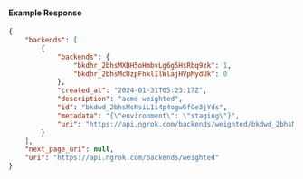 <!-- Code generated for API Clients. DO NOT EDIT. -->

#### Example Response

```json
{
	"backends": [
		{
			"backends": {
				"bkdhr_2bhsMXBH5oHmbvLg6g5HsRbq9zk": 1,
				"bkdhr_2bhsMcUzpFhklIlWlajHVpMydUk": 0
			},
			"created_at": "2024-01-31T05:23:17Z",
			"description": "acme weighted",
			"id": "bkdwd_2bhsMcNsiL1i4p4ogwGfGe3jYds",
			"metadata": "{\"environment\": \"staging\"}",
			"uri": "https://api.ngrok.com/backends/weighted/bkdwd_2bhsMcNsiL1i4p4ogwGfGe3jYds"
		}
	],
	"next_page_uri": null,
	"uri": "https://api.ngrok.com/backends/weighted"
}
```
